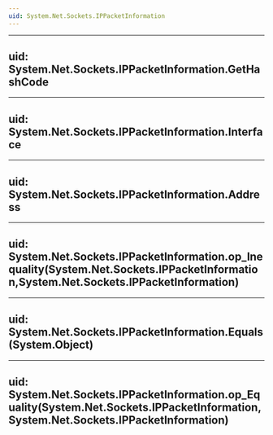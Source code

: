 ```yaml
---
uid: System.Net.Sockets.IPPacketInformation
---
```


---
uid: System.Net.Sockets.IPPacketInformation.GetHashCode
---

---
uid: System.Net.Sockets.IPPacketInformation.Interface
---

---
uid: System.Net.Sockets.IPPacketInformation.Address
---

---
uid: System.Net.Sockets.IPPacketInformation.op_Inequality(System.Net.Sockets.IPPacketInformation,System.Net.Sockets.IPPacketInformation)
---

---
uid: System.Net.Sockets.IPPacketInformation.Equals(System.Object)
---

---
uid: System.Net.Sockets.IPPacketInformation.op_Equality(System.Net.Sockets.IPPacketInformation,System.Net.Sockets.IPPacketInformation)
---
